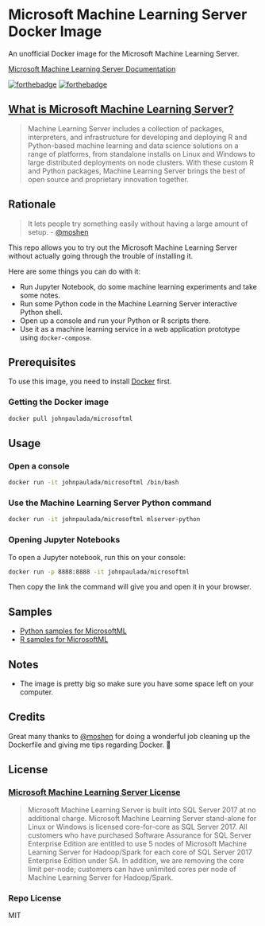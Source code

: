 # Microsoft Machine Learning Server Docker Image
An unofficial Docker image for the Microsoft Machine Learning Server.

[Microsoft Machine Learning Server Documentation](https://docs.microsoft.com/en-us/machine-learning-server/)

[![forthebadge](http://forthebadge.com/images/badges/built-with-love.svg)](http://forthebadge.com)
[![forthebadge](http://forthebadge.com/images/badges/60-percent-of-the-time-works-every-time.svg)](http://forthebadge.com)

## [What is Microsoft Machine Learning Server?](https://docs.microsoft.com/en-us/machine-learning-server/what-is-machine-learning-server)
> Machine Learning Server includes a collection of packages, interpreters, and infrastructure for developing and deploying R and Python-based machine learning and data science solutions on a range of platforms, from standalone installs on Linux and Windows to large distributed deployments on node clusters. With these custom R and Python packages, Machine Learning Server brings the best of open source and proprietary innovation together.

## Rationale
> It lets people try something easily without having a large amount of setup. - [@moshen](https://github.com/moshen)

This repo allows you to try out the Microsoft Machine Learning Server without actually going through the trouble of installing it.

Here are some things you can do with it:
- Run Jupyter Notebook, do some machine learning experiments and take some notes.
- Run some Python code in the Machine Learning Server interactive Python shell.
- Open up a console and run your Python or R scripts there.
- Use it as a machine learning service in a web application prototype using `docker-compose`.

## Prerequisites
To use this image, you need to install [Docker](https://www.docker.com/) first.

### Getting the Docker image
```bash
docker pull johnpaulada/microsoftml
```

## Usage

### Open a console
```bash
docker run -it johnpaulada/microsoftml /bin/bash
```

### Use the Machine Learning Server Python command
```bash
docker run -it johnpaulada/microsoftml mlserver-python
```

### Opening Jupyter Notebooks
To open a Jupyter notebook, run this on your console:
```bash
docker run -p 8888:8888 -it johnpaulada/microsoftml
```
Then copy the link the command will give you and open it in your browser.

## Samples
- [Python samples for MicrosoftML](https://docs.microsoft.com/en-us/machine-learning-server/python/samples-microsoftml-python)
- [R samples for MicrosoftML](https://docs.microsoft.com/en-us/machine-learning-server/r/sample-microsoftml)

## Notes
- The image is pretty big so make sure you have some space left on your computer.

## Credits
Great many thanks to [@moshen](https://github.com/moshen) for doing a wonderful job cleaning up the Dockerfile and giving me tips regarding Docker. :tada:

## License 

### [Microsoft Machine Learning Server License](https://blogs.technet.microsoft.com/machinelearning/2017/09/25/introducing-microsoft-machine-learning-server-9-2-release/)
> Microsoft Machine Learning Server is built into SQL Server 2017 at no additional charge.
> Microsoft Machine Learning Server stand-alone for Linux or Windows is licensed core-for-core as SQL Server 2017.
> All customers who have purchased Software Assurance for SQL Server Enterprise Edition are entitled to use 5 nodes of Microsoft Machine Learning Server for Hadoop/Spark for each core of SQL Server 2017 Enterprise Edition under SA. In addition, we are removing the core limit per-node; customers can have unlimited cores per node of Machine Learning Server for Hadoop/Spark.

### Repo License
MIT